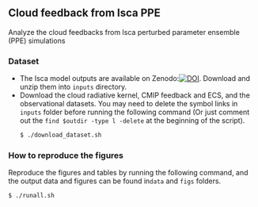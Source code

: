 ## Cloud feedback from Isca PPE
Analyze the cloud feedbacks from Isca perturbed parameter ensemble (PPE) simulations

### Dataset
* The Isca model outputs are available on Zenodo:[![DOI](https://zenodo.org/badge/DOI/10.5281/zenodo.5150241.svg)](https://doi.org/10.5281/zenodo.5150241). Download and unzip them into `inputs` directory.
* Download the cloud radiative kernel, CMIP feedback and ECS, and the observational datasets. You may need to delete the symbol links in `inputs` folder before running the following command (Or just comment out the `find $outdir -type l -delete` at the beginning of the script).
    ```bash
    $ ./download_dataset.sh
    ```

### How to reproduce the figures
Reproduce the figures and tables by running the following command, and the output data and figures can be found in`data` and `figs` folders.
```bash
$ ./runall.sh
```
